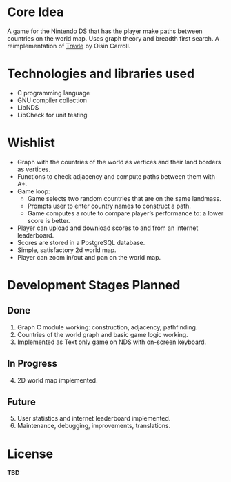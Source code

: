 # Core Idea
A game for the Nintendo DS that has the player make paths between countries on the world map. Uses graph theory and breadth first search.
A reimplementation of [Travle](https://imois.in/games/travle/) by Oisin Carroll.
# Technologies and libraries used
- C programming language
- GNU compiler collection
- LibNDS
- LibCheck for unit testing 
# Wishlist
- Graph with the countries of the world as vertices and their land borders as vertices.
- Functions to check adjacency and compute paths between them with A*.
- Game loop:
  - Game selects two random countries that are on the same landmass.
  - Prompts user to enter country names to construct a path.
  - Game computes a route to compare player’s performance to: a lower score is better.
- Player can upload and download scores to and from an internet leaderboard.
- Scores are stored in a PostgreSQL database.
- Simple, satisfactory 2d world map.
- Player can zoom in/out and pan on the world map.
# Development Stages Planned
## Done
1. Graph C module working: construction, adjacency, pathfinding.
2. Countries of the world graph and basic game logic working.
3. Implemented as Text only game on NDS with on-screen keyboard.
## In Progress
4. 2D world map implemented.
## Future
5. User statistics and internet leaderboard implemented.
6. Maintenance, debugging, improvements, translations.
# License
**TBD**
